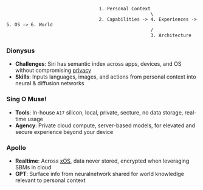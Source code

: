                                      1. Personal Context 
                                                         \
                                      2. Capabilities -> 4. Experiences -> 5. OS -> 6. World
                                                         /
                                                         3. Architecture


### Dionysus
- **Challenges**: Siri has semantic index across apps, devices, and OS without compromising [privacy](https://en.wikipedia.org/wiki/Apple_Inc.#Privacy)
- **Skills**: Inputs languages, images, and actions from personal context into neural & diffusion networks 

### Sing O Muse!
- **Tools**: In-house `A17` silicon, local, private, secture, no data storage, real-time usage
- **Agency**: Private cloud compute, server-based models, for elevated and secure experience beyond your device 

### Apollo
- **Realtime**: Across [xOS](os.md), data never stored, encrypted when leveraging SBMs in cloud
- **GPT**: Surface info from neuralnetwork shared for world knowledlge relevant to personal context


 
